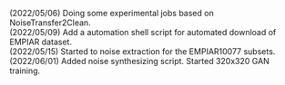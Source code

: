 (2022/05/06) Doing some experimental jobs based on NoiseTransfer2Clean.   
(2022/05/09) Add a automation shell script for automated download of EMPIAR dataset.   
(2022/05/15) Started to noise extraction for the EMPIAR10077 subsets.   
(2022/06/01) Added noise synthesizing script. Started 320x320 GAN training.   